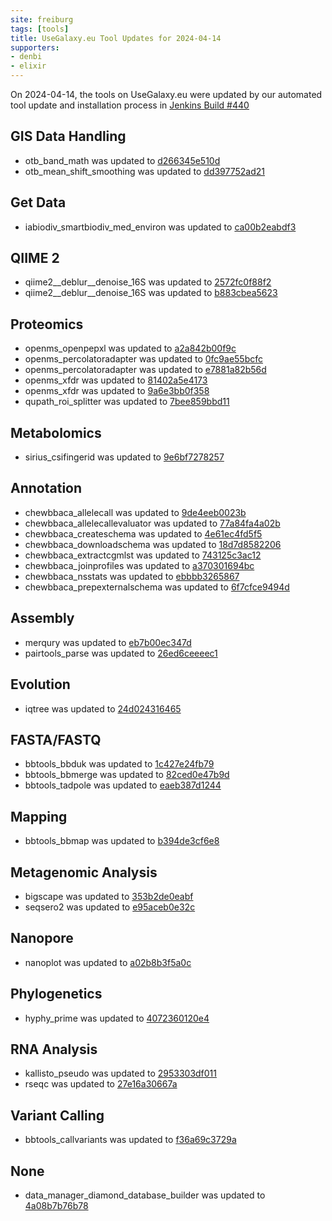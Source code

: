 ```yaml
---
site: freiburg
tags: [tools]
title: UseGalaxy.eu Tool Updates for 2024-04-14
supporters:
- denbi
- elixir
---
```


On 2024-04-14, the tools on UseGalaxy.eu were updated by our automated tool update and installation process in [Jenkins Build #440](https://build.galaxyproject.eu/job/usegalaxy-eu/job/install-tools/#440/)


## GIS Data Handling

- otb_band_math was updated to [d266345e510d](https://toolshed.g2.bx.psu.edu/view/ecology/otb_band_math/d266345e510d)
- otb_mean_shift_smoothing was updated to [dd397752ad21](https://toolshed.g2.bx.psu.edu/view/ecology/otb_mean_shift_smoothing/dd397752ad21)

## Get Data

- iabiodiv_smartbiodiv_med_environ was updated to [ca00b2eabdf3](https://toolshed.g2.bx.psu.edu/view/ecology/iabiodiv_smartbiodiv_med_environ/ca00b2eabdf3)

## QIIME 2

- qiime2__deblur__denoise_16S was updated to [2572fc0f88f2](https://toolshed.g2.bx.psu.edu/view/q2d2/qiime2__deblur__denoise_16S/2572fc0f88f2)
- qiime2__deblur__denoise_16S was updated to [b883cbea5623](https://toolshed.g2.bx.psu.edu/view/q2d2/qiime2__deblur__denoise_16S/b883cbea5623)

## Proteomics

- openms_openpepxl was updated to [a2a842b00f9c](https://toolshed.g2.bx.psu.edu/view/galaxyp/openms_openpepxl/a2a842b00f9c)
- openms_percolatoradapter was updated to [0fc9ae55bcfc](https://toolshed.g2.bx.psu.edu/view/galaxyp/openms_percolatoradapter/0fc9ae55bcfc)
- openms_percolatoradapter was updated to [e7881a82b56d](https://toolshed.g2.bx.psu.edu/view/galaxyp/openms_percolatoradapter/e7881a82b56d)
- openms_xfdr was updated to [81402a5e4173](https://toolshed.g2.bx.psu.edu/view/galaxyp/openms_xfdr/81402a5e4173)
- openms_xfdr was updated to [9a6e3bb0f358](https://toolshed.g2.bx.psu.edu/view/galaxyp/openms_xfdr/9a6e3bb0f358)
- qupath_roi_splitter was updated to [7bee859bbd11](https://toolshed.g2.bx.psu.edu/view/galaxyp/qupath_roi_splitter/7bee859bbd11)

## Metabolomics

- sirius_csifingerid was updated to [9e6bf7278257](https://toolshed.g2.bx.psu.edu/view/computational-metabolomics/sirius_csifingerid/9e6bf7278257)

## Annotation

- chewbbaca_allelecall was updated to [9de4eeb0023b](https://toolshed.g2.bx.psu.edu/view/iuc/chewbbaca_allelecall/9de4eeb0023b)
- chewbbaca_allelecallevaluator was updated to [77a84fa4a02b](https://toolshed.g2.bx.psu.edu/view/iuc/chewbbaca_allelecallevaluator/77a84fa4a02b)
- chewbbaca_createschema was updated to [4e61ec4fd5f5](https://toolshed.g2.bx.psu.edu/view/iuc/chewbbaca_createschema/4e61ec4fd5f5)
- chewbbaca_downloadschema was updated to [18d7d8582206](https://toolshed.g2.bx.psu.edu/view/iuc/chewbbaca_downloadschema/18d7d8582206)
- chewbbaca_extractcgmlst was updated to [743125c3ac12](https://toolshed.g2.bx.psu.edu/view/iuc/chewbbaca_extractcgmlst/743125c3ac12)
- chewbbaca_joinprofiles was updated to [a370301694bc](https://toolshed.g2.bx.psu.edu/view/iuc/chewbbaca_joinprofiles/a370301694bc)
- chewbbaca_nsstats was updated to [ebbbb3265867](https://toolshed.g2.bx.psu.edu/view/iuc/chewbbaca_nsstats/ebbbb3265867)
- chewbbaca_prepexternalschema was updated to [6f7cfce9494d](https://toolshed.g2.bx.psu.edu/view/iuc/chewbbaca_prepexternalschema/6f7cfce9494d)

## Assembly

- merqury was updated to [eb7b00ec347d](https://toolshed.g2.bx.psu.edu/view/iuc/merqury/eb7b00ec347d)
- pairtools_parse was updated to [26ed6ceeeec1](https://toolshed.g2.bx.psu.edu/view/iuc/pairtools_parse/26ed6ceeeec1)

## Evolution

- iqtree was updated to [24d024316465](https://toolshed.g2.bx.psu.edu/view/iuc/iqtree/24d024316465)

## FASTA/FASTQ

- bbtools_bbduk was updated to [1c427e24fb79](https://toolshed.g2.bx.psu.edu/view/iuc/bbtools_bbduk/1c427e24fb79)
- bbtools_bbmerge was updated to [82ced0e47b9d](https://toolshed.g2.bx.psu.edu/view/iuc/bbtools_bbmerge/82ced0e47b9d)
- bbtools_tadpole was updated to [eaeb387d1244](https://toolshed.g2.bx.psu.edu/view/iuc/bbtools_tadpole/eaeb387d1244)

## Mapping

- bbtools_bbmap was updated to [b394de3cf6e8](https://toolshed.g2.bx.psu.edu/view/iuc/bbtools_bbmap/b394de3cf6e8)

## Metagenomic Analysis

- bigscape was updated to [353b2de0eabf](https://toolshed.g2.bx.psu.edu/view/iuc/bigscape/353b2de0eabf)
- seqsero2 was updated to [e95aceb0e32c](https://toolshed.g2.bx.psu.edu/view/iuc/seqsero2/e95aceb0e32c)

## Nanopore

- nanoplot was updated to [a02b8b3f5a0c](https://toolshed.g2.bx.psu.edu/view/iuc/nanoplot/a02b8b3f5a0c)

## Phylogenetics

- hyphy_prime was updated to [4072360120e4](https://toolshed.g2.bx.psu.edu/view/iuc/hyphy_prime/4072360120e4)

## RNA Analysis

- kallisto_pseudo was updated to [2953303df011](https://toolshed.g2.bx.psu.edu/view/iuc/kallisto_pseudo/2953303df011)
- rseqc was updated to [27e16a30667a](https://toolshed.g2.bx.psu.edu/view/nilesh/rseqc/27e16a30667a)

## Variant Calling

- bbtools_callvariants was updated to [f36a69c3729a](https://toolshed.g2.bx.psu.edu/view/iuc/bbtools_callvariants/f36a69c3729a)

## None

- data_manager_diamond_database_builder was updated to [4a08b7b76b78](https://toolshed.g2.bx.psu.edu/view/iuc/data_manager_diamond_database_builder/4a08b7b76b78)

